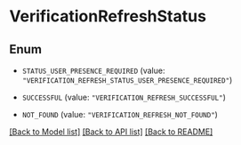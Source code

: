 # VerificationRefreshStatus

## Enum


* `STATUS_USER_PRESENCE_REQUIRED` (value: `"VERIFICATION_REFRESH_STATUS_USER_PRESENCE_REQUIRED"`)

* `SUCCESSFUL` (value: `"VERIFICATION_REFRESH_SUCCESSFUL"`)

* `NOT_FOUND` (value: `"VERIFICATION_REFRESH_NOT_FOUND"`)


[[Back to Model list]](../README.md#documentation-for-models) [[Back to API list]](../README.md#documentation-for-api-endpoints) [[Back to README]](../README.md)


